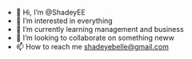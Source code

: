 - 👋 Hi, I’m @ShadeyEE
- 👀 I’m interested in everything
- 🌱 I’m currently learning management and business
- 💞️ I’m looking to collaborate on something neww
- 📫 How to reach me shadeyebelle@gmail.com

<!---
ShadeyEE/ShadeyEE is a ✨ special ✨ repository because its `README.md` (this file) appears on your GitHub profile.
You can click the Preview link to take a look at your changes.
--->
